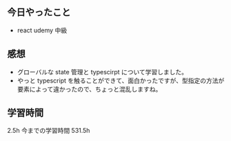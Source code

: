 ## 今日やったこと

- react udemy 中級

## 感想

- グローバルな state 管理と typescirpt について学習しました。
- やっと typescript を触ることができて、面白かったですが、型指定の方法が要素によって違かったので、ちょっと混乱しますね。

## 学習時間

2.5h
今までの学習時間 531.5h
